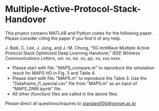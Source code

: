 # Multiple-Active-Protocol-Stack-Handover

This project contains MATLAB and Python codes for the following paper. Please consider citing the paper if you find it of any help.

J. Baik, C. Lee, J. Jung, and J.-M. Chung, "5G mmWave Multiple Active Protocol Stack Optimized Deep Learning Handover," *IEEE Wireless Communications Letters*, vol. xx, no. xx, pp. xx, xxx.xxxx.

* Please start with file: "MAPS_compare.m" to reproduce the simulation result for MAPS HO in Fig. 3 and Table 4.
* Please start with file: "MAPS.m" to reproduce the Table 3. Use the "Dataframe_l1_special.csv" file from "MAPS.m" as an input of "MAPS_DNN.ipynb" file.
* All other (function) files are called in the above files.

Please direct all questions/inquires to standard100@yonsei.ac.kr
